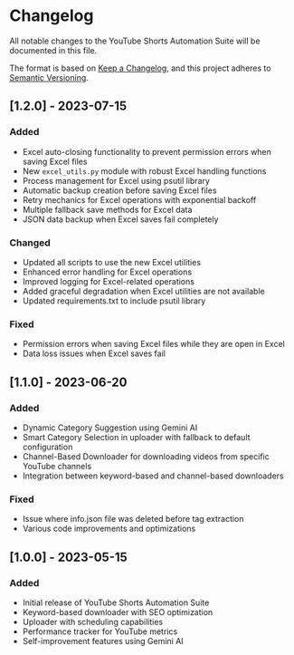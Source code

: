 # Changelog

All notable changes to the YouTube Shorts Automation Suite will be documented in this file.

The format is based on [Keep a Changelog](https://keepachangelog.com/en/1.0.0/),
and this project adheres to [Semantic Versioning](https://semver.org/spec/v2.0.0.html).

## [1.2.0] - 2023-07-15

### Added
- Excel auto-closing functionality to prevent permission errors when saving Excel files
- New `excel_utils.py` module with robust Excel handling functions
- Process management for Excel using psutil library
- Automatic backup creation before saving Excel files
- Retry mechanics for Excel operations with exponential backoff
- Multiple fallback save methods for Excel data
- JSON data backup when Excel saves fail completely

### Changed
- Updated all scripts to use the new Excel utilities
- Enhanced error handling for Excel operations
- Improved logging for Excel-related operations
- Added graceful degradation when Excel utilities are not available
- Updated requirements.txt to include psutil library

### Fixed
- Permission errors when saving Excel files while they are open in Excel
- Data loss issues when Excel saves fail

## [1.1.0] - 2023-06-20

### Added
- Dynamic Category Suggestion using Gemini AI
- Smart Category Selection in uploader with fallback to default configuration
- Channel-Based Downloader for downloading videos from specific YouTube channels
- Integration between keyword-based and channel-based downloaders

### Fixed
- Issue where info.json file was deleted before tag extraction
- Various code improvements and optimizations

## [1.0.0] - 2023-05-15

### Added
- Initial release of YouTube Shorts Automation Suite
- Keyword-based downloader with SEO optimization
- Uploader with scheduling capabilities
- Performance tracker for YouTube metrics
- Self-improvement features using Gemini AI
